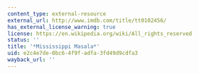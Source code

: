 ```yaml
---
content_type: external-resource
external_url: http://www.imdb.com/title/tt0102456/
has_external_license_warning: true
license: https://en.wikipedia.org/wiki/All_rights_reserved
status: ''
title: '*Mississippi Masala*'
uid: e2c4e7de-0bc6-4f9f-adfa-3fd49d9cdfa3
wayback_url: ''
---
```

